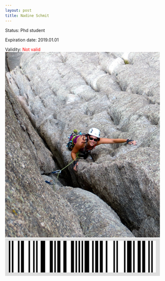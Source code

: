 ```yaml
---
layout: post
title: Nadine Schmit
---
```


Status: Phd student

Expiration date: 2019.01.01

Validity: <font color="red"> Not valid</font> 
![](/members/img/Nadine_Schmit.png)
![](/members/img/bar.png)
